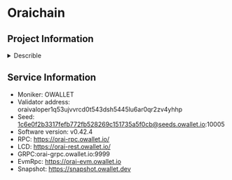 # Oraichain
## Project Information

<details>
    <summary>Describle</summary>
    
Oraichain is an AI-powered, decentralized oracle and blockchain ecosystem that aims to enhance the capabilities of decentralized applications (dApps) by integrating artificial intelligence (AI) into smart contracts. Oraichain operates as a layer 1 blockchain platform built on the Cosmos SDK, and it provides AI oracles, data, and AI services for DeFi, blockchain-based applications, and the AI economy.

### Key Features of Oraichain:

1. **AI Oracles**:
   - Oraichain introduces **AI oracles**, which are designed to bring artificial intelligence models and machine learning algorithms to smart contracts.
   - These AI oracles provide data feeds that incorporate AI processing, allowing smart contracts to execute decisions based on AI-processed data, predictions, and machine learning outcomes.
   - This is an upgrade from traditional data oracles, which typically only provide raw data without any computational processing.

2. **Decentralized AI Marketplace**:
   - Oraichain offers a **decentralized AI marketplace**, where developers, data scientists, and AI providers can publish, share, and monetize their AI models and datasets.
   - This marketplace enables smart contract developers to access a wide range of AI services, such as data analytics, image recognition, price prediction models, and more, all in a decentralized manner.
   - The marketplace allows AI developers to be paid directly by users for their services, creating a decentralized AI economy.

3. **AI-Powered Smart Contracts**:
   - Oraichain enables the creation of **AI-powered smart contracts**, which can trigger actions based on AI outputs and predictions.
   - By integrating AI into smart contracts, dApps can perform more complex functions, such as executing trades based on market predictions, verifying identity through facial recognition, or analyzing sentiment in social media for governance purposes.
   - This unlocks new possibilities for decentralized finance (DeFi), NFTs, gaming, and other blockchain-based applications.

4. **Cross-Chain Compatibility**:
   - Oraichain is built on the Cosmos SDK, making it inherently interoperable with other blockchains in the Cosmos ecosystem via the **Inter-Blockchain Communication (IBC)** protocol.
   - This cross-chain compatibility allows Oraichain’s AI oracles and services to be used by other blockchain networks, expanding the utility of AI beyond a single blockchain.

5. **Oraichain Token (ORAI)**:
   - The native token of Oraichain is **ORAI**, which is used to pay for AI services, transaction fees, and for staking to secure the network.
   - ORAI holders can participate in network governance by voting on protocol upgrades, AI oracle updates, and other key decisions that shape the future of the platform.
   - Validators on the network stake ORAI tokens to secure the chain, validate transactions, and provide services related to AI oracles.

6. **Proof-of-Stake (PoS) Consensus**:
   - Oraichain operates on a **Proof-of-Stake (PoS)** consensus mechanism, where validators are responsible for securing the network and validating transactions.
   - Validators are incentivized to behave honestly through staking rewards, and they can be penalized (through slashing) for malicious behavior.
   - Users can delegate their ORAI tokens to validators to earn staking rewards while helping to secure the network.

7. **AI-Based DeFi**:
   - Oraichain’s AI integration offers novel use cases for **AI-based DeFi** applications, enabling projects to leverage AI for more sophisticated financial services.
   - Examples include AI-enhanced price oracles for lending platforms, trading algorithms for decentralized exchanges, or AI-based credit scoring for decentralized lending protocols.

8. **AI API and SDK**:
   - Oraichain provides an **AI API and SDK** that developers can use to integrate AI features into their decentralized applications.
   - These tools allow developers to create smart contracts that can request and utilize AI services for various purposes, from data analysis to AI-driven decision-making.

9. **AI-Optimized Data Sources**:
   - Oraichain provides access to **AI-optimized data sources**, which means that the data offered by the oracles is pre-processed or enhanced by AI models before being delivered to smart contracts.
   - This offers a higher level of sophistication for smart contracts, enabling them to perform tasks like verifying the quality of data or executing logic based on advanced analytics.

10. **Data Security and Oracle Reputation**:
    - Oraichain ensures the reliability of AI data by implementing a reputation system for AI models and data providers.
    - AI oracles and providers are continuously evaluated based on their performance and accuracy, with higher-ranked providers gaining more trust within the ecosystem.
    - This reputation system mitigates the risk of poor-quality or malicious AI data being used by smart contracts.

11. **Governance and Decentralization**:
    - Oraichain operates with a decentralized governance model, where ORAI token holders can vote on proposals that impact the development and evolution of the network.
    - This includes voting on updates to the AI oracles, modifications to platform features, or proposals to integrate new AI services into the marketplace.

12. **NFTs and AI**:
    - Oraichain also supports the creation and enhancement of **AI-generated NFTs**, where AI models can be used to generate unique digital art, identity verification for NFT ownership, or dynamic NFTs that evolve based on AI-driven data inputs.
    - This introduces a new frontier for the NFT market, where AI can contribute to the creation, management, and value of NFTs.

### Use Cases of Oraichain:

- **AI DeFi**: Smart contracts using AI models for better price oracles, prediction markets, or credit scoring systems for DeFi applications.
- **AI-Powered Governance**: AI models can analyze large datasets to help decentralized governance systems make more informed decisions, such as voting trends or sentiment analysis.
- **AI-Driven NFTs**: AI can be used to create dynamic NFTs that evolve based on real-world data inputs, as well as create unique AI-generated digital art.
- **Data Verification**: Oraichain’s AI oracles can verify the quality or authenticity of data before it's used in smart contracts, enhancing security and accuracy.

### Summary:
Oraichain is a decentralized, AI-powered oracle and blockchain ecosystem that integrates artificial intelligence into smart contracts. It enables AI-driven applications, DeFi, and NFTs by providing AI oracles and services that are interoperable with other blockchains in the Cosmos ecosystem via IBC. Oraichain offers a decentralized AI marketplace, a governance model, and tools for developers to create dApps that utilize AI-enhanced data and services. Through its native token ORAI, the network is secured by a Proof-of-Stake consensus mechanism, allowing users to participate in governance and staking. Oraichain aims to create a powerful AI ecosystem that bridges blockchain technology with real-world AI applications.
</details>

## Service Information

- Moniker: OWALLET
- Validator address: oraivaloper1q53ujvvrcd0t543dsh5445lu6ar0qr2zv4yhhp
- Seed: 1c6e0f2b3317fefb772fb528269c151735a5f0cb@seeds.owallet.io:10005
- Software version: v0.42.4
- RPC: https://orai-rpc.owallet.io/
- LCD: https://orai-rest.owallet.io/
- GRPC:orai-grpc.owallet.io:9999
- EvmRpc: https://orai-evm.owallet.io
- Snapshot: https://snapshot.owallet.dev
